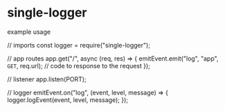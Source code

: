 # single-logger
example usage

// imports
const logger = require("single-logger");

// app routes
app.get("/", async (req, res) => {
  emitEvent.emit("log", "app", `GET`, req.url);
  // code to response to the request
});

// listener
app.listen(PORT);

// logger
emitEvent.on("log", (event, level, message) => {
    logger.logEvent(event, level, message);
});

